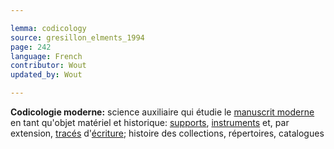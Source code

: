 ```yaml
---

lemma: codicology
source: gresillon_elments_1994
page: 242
language: French
contributor: Wout
updated_by: Wout

---
```


**Codicologie moderne:** science auxiliaire qui étudie le [manuscrit moderne](manuscriptModern.html) en tant qu'objet matériel et historique: [supports](textCarrier.html), [instruments](writingTool.html) et, par extension, [tracés](trace.html) d'[écriture](writingProcess.html); histoire des collections, répertoires, catalogues
